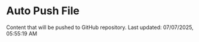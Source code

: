 # Auto Push File

Content that will be pushed to GitHub repository.
Last updated: 07/07/2025, 05:55:19 AM